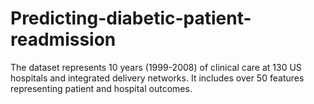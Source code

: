 # Predicting-diabetic-patient-readmission
The dataset represents 10 years (1999-2008) of clinical care at 130 US hospitals and integrated delivery networks. It includes over 50 features representing patient and hospital outcomes. 
